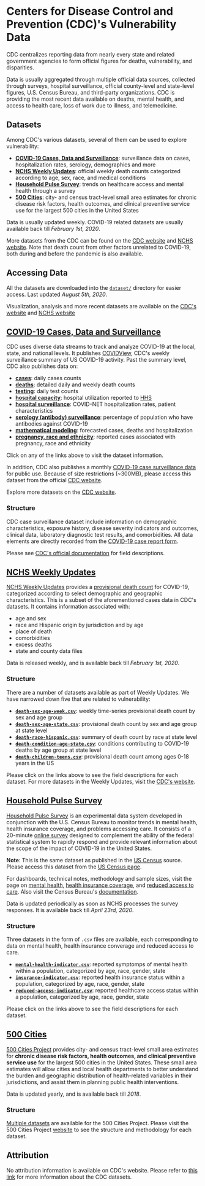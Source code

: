 # Centers for Disease Control and Prevention (CDC)'s Vulnerability Data

CDC centralizes reporting data from nearly every state and related government agencies to form official figures for deaths, vulnerability, and disparities. 

Data is usually aggregated through multiple official data sources, collected through surveys, hospital surveillance, official county-level and state-level figures, U.S. Census Bureau, and third-party organizations. CDC is providing the most recent data available on deaths, mental health, and access to health care, loss of work due to illness, and telemedicine.

## Datasets

Among CDC's various datasets, several of them can be used to explore vulnerability:

- [**COVID-19 Cases, Data and Surveillance**](#covid-19-cases-data-and-surveillance): surveillance data on cases, hospitalization rates, serology, demographics and more
- [**NCHS Weekly Updates**](#nchs-weekly-updates): official weekly death counts categorized according to age, sex, race, and medical conditions
- [**Household Pulse Survey**](#household-pulse-survey): trends on healthcare access and mental health through a survey
- [**500 Cities**](#500-cities): city- and census tract-level small area estimates for chronic disease risk factors, health outcomes, and clinical preventive service use for the largest 500 cities in the United States

Data is usually updated weekly. COVID-19 related datasets are usually available back till _February 1st, 2020_.

More datasets from the CDC can be found on the [CDC website](https://www.cdc.gov/coronavirus/2019-ncov/cases-updates/index.html) and [NCHS website](https://www.cdc.gov/nchs/covid19/index.htm). Note that death count from other factors unrelated to COVID-19, both during and before the pandemic is also available.

## Accessing Data

All the datasets are downloaded into the [`dataset/`](dataset/) directory for easier access. Last updated _August 5th, 2020_.

Visualization, analysis and more recent datasets are available on the [CDC's website](https://www.cdc.gov/nchs/covid19/index.htm) and [NCHS website](https://www.cdc.gov/nchs/covid19/index.htm)

## [COVID-19 Cases, Data and Surveillance](https://www.cdc.gov/coronavirus/2019-ncov/cases-updates/index.html)

CDC uses diverse data streams to track and analyze COVID-19 at the local, state, and national levels. It publishes  [COVIDView](https://www.cdc.gov/coronavirus/2019-ncov/covid-data/covidview/index.html), CDC's weekly surveillance summary of US COVID-19 activity. Past the summary level, CDC also publishes data on: 

- [**cases**](https://www.cdc.gov/coronavirus/2019-ncov/cases-updates/cases-in-us.html): daily cases counts
- [**deaths**](#nchs-weekly-updates): detailed daily and weekly death counts
- [**testing**](https://www.cdc.gov/coronavirus/2019-ncov/cases-updates/testing-in-us.html): daily test counts
- [**hospital capacity**](https://protect-public.hhs.gov/pages/hospital-capacity): hospital utilization reported to [HHS](https://www.hhs.gov/)
- [**hospital surveillance**](https://www.cdc.gov/coronavirus/2019-ncov/covid-data/covid-net/purpose-methods.html): COVID-NET hospitalization rates, patient characteristics
- [**serology (antibody) surveillance**](https://www.cdc.gov/coronavirus/2019-ncov/covid-data/serology.html): percentage of population who have antibodies against COVID-19
- [**mathematical modeling**](https://www.cdc.gov/coronavirus/2019-ncov/covid-data/mathematical-modeling.html): forecasted cases, deaths and hospitalization
- [**pregnancy, race and ethnicity**](https://www.cdc.gov/coronavirus/2019-ncov/cases-updates/special-populations/index.html): reported cases associated with pregnancy, race and ethnicity

Click on any of the links above to visit the dataset information.

In addition, CDC also publishes a monthly [COVID-19 case surveillance data](https://data.cdc.gov/Case-Surveillance/COVID-19-Case-Surveillance-Public-Use-Data/vbim-akqf) for public use. Because of size restrictions (~300MB), please access this dataset from the official [CDC website](https://data.cdc.gov/Case-Surveillance/COVID-19-Case-Surveillance-Public-Use-Data/vbim-akqf).

Explore more datasets on the [CDC website](https://www.cdc.gov/coronavirus/2019-ncov/cases-updates/index.html).

### Structure

CDC case surveillance dataset include information on demographic characteristics, exposure history, disease severity indicators and outcomes, clinical data, laboratory diagnostic test results, and comorbidities. All data elements are directly recorded from the [COVID-19 case report form](www.cdc.gov/coronavirus/2019-ncov/downloads/pui-form.pdf).

Please see [CDC's official documentation](https://data.cdc.gov/Case-Surveillance/COVID-19-Case-Surveillance-Public-Use-Data/vbim-akqf) for field descriptions.

## [NCHS Weekly Updates](https://www.cdc.gov/nchs/nvss/vsrr/covid_weekly/index.htm)

[NCHS Weekly Updates](https://www.cdc.gov/nchs/nvss/vsrr/covid_weekly/index.htm) provides a [provisional death count](https://faq.coronavirus.gov/why-are-the-death-counts-different-from-provisional-counts/) for COVID-19, categorized according to select demographic and geographic characteristics. This is a subset of the aforementioned cases data in CDC's datasets. It contains information associated with:

- age and sex
- race and Hispanic origin by jurisdiction and by age
- place of death
- comorbidities
- excess deaths
- state and county data files

Data is released weekly, and is available back till _February 1st, 2020_. 

### Structure

There are a number of datasets available as part of Weekly Updates. We have narrowed down five that are related to vulnerability:

- [**`death-sex-age-week.csv`**](https://data.cdc.gov/NCHS/Provisional-COVID-19-Death-Counts-by-Sex-Age-and-W/vsak-wrfu): weekly time-series provisional death count by sex and age group
- [**`death-sex-age-state.csv`**](https://data.cdc.gov/NCHS/Provisional-COVID-19-Death-Counts-by-Sex-Age-and-S/9bhg-hcku): provisional death count by sex and age group at state level
- [**`death-race-hispanic.csv`**](https://data.cdc.gov/NCHS/Provisional-Death-Counts-for-Coronavirus-Disease-C/pj7m-y5uh): summary of death count by race at state level
- [**`death-condition-age-state.csv`**](https://data.cdc.gov/NCHS/Conditions-contributing-to-deaths-involving-corona/hk9y-quqm): conditions contributing to COVID-19 deaths by age group at state level
- [**`death-children-teens.csv`**](https://data.cdc.gov/NCHS/Provisional-COVID-19-Deaths-Among-Ages-0-18-Years/nr4s-juj3): provisional death count among ages 0-18 years in the US

Please click on the links above to see the field descriptions for each dataset. For more datasets in the Weekly Updates, visit the [CDC's website](https://www.cdc.gov/nchs/covid19/covid-19-mortality-data-files.htm).

## [Household Pulse Survey](https://www.cdc.gov/nchs/covid19/health-care-access-and-mental-health.htm)

[Household Pulse Survey](https://www.cdc.gov/nchs/covid19/health-care-access-and-mental-health.htm) is an experimental data system developed in conjunction with the U.S. Census Bureau to monitor trends in mental health, health insurance coverage, and problems accessing care. It consists of a 20-minute [online survey](https://www.census.gov/programs-surveys/household-pulse-survey.html) designed to complement the ability of the federal statistical system to rapidly respond and provide relevant information about the scope of the impact of COVID-19 in the United States.

**Note**: This is the same dataset as published in the [US Census](../us-census/) source. Please access this dataset from the [US Census page](../us-census/dataset/household-pulse/).

For dashboards, technical notes, methodology and sample sizes, visit the page on [mental health](https://www.cdc.gov/nchs/covid19/pulse/mental-health.htm), [health insurance coverage](https://www.cdc.gov/nchs/covid19/pulse/health-insurance-coverage.htm), and [reduced access to care](https://www.cdc.gov/nchs/covid19/pulse/reduced-access-to-care.htm). Also visit the Census Bureau's [documentation](https://www.census.gov/householdpulsedata).

Data is updated periodically as soon as NCHS processes the survey responses. It is available back till _April 23rd, 2020_.

### Structure

Three datasets in the form of `.csv` files are available, each corresponding to data on mental health, health insurance converage and reduced access to care.

- [**`mental-health-indicator.csv`**](https://data.cdc.gov/NCHS/Indicators-of-Anxiety-or-Depression-Based-on-Repor/8pt5-q6wp): reported symptomps of mental health within a population, categorized by age, race, gender, state
- [**`insurance-indicator.csv`**](https://data.cdc.gov/NCHS/Indicators-of-Health-Insurance-Coverage-at-the-Tim/jb9g-gnvr): reported health insurance status within a population, categorized by age, race, gender, state
- [**`reduced-access-indicator.csv`**](https://data.cdc.gov/NCHS/Indicators-of-Reduced-Access-to-Care-Due-to-the-Co/xb3p-q62w): reported healthcare access status within a population, categorized by age, race, gender, state

Please click on the links above to see the field descriptions for each dataset. 

## [500 Cities](https://www.cdc.gov/500cities/index.htm)

[500 Cities Project](https://www.cdc.gov/500cities/index.htm) provides city- and census tract-level small area estimates for **chronic disease risk factors, health outcomes, and clinical preventive service use** for the largest 500 cities in the United States. These small area estimates will allow cities and local health departments to better understand the burden and geographic distribution of health-related variables in their jurisdictions, and assist them in planning public health interventions.

Data is updated yearly, and is available back till _2018_.

### Structure

[Multiple datasets](https://chronicdata.cdc.gov/browse?category=500+Cities) are available for the 500 Cities Project. Please visit the 500 Cities Project [website](https://chronicdata.cdc.gov/browse?category=500+Cities) to see the structure and methodology for each dataset.

## Attribution

No attribution information is available on CDC's website. Please refer to [this link](https://www.cdc.gov/coronavirus/2019-ncov/cases-updates/about-us-cases-deaths.html) for more information about the CDC datasets.

